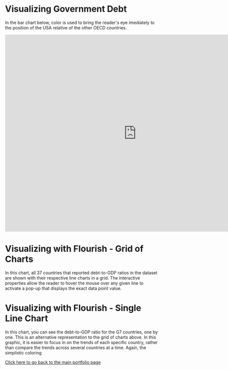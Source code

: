 # Visualizing Government Debt
In the bar chart below, color is used to bring the reader's eye imediately to the position of the USA relative of the other OECD countries. 

<iframe src="https://data.oecd.org/chart/6gQ0" width="860" height="645" style="border: 0" mozallowfullscreen="true" webkitallowfullscreen="true" allowfullscreen="true"><a href="https://data.oecd.org/chart/6gQ0" target="_blank">OECD Chart: General government debt, Total, % of GDP, Annual, 2018</a></iframe>


# Visualizing with Flourish - Grid of Charts
In this chart, all 37 countries that reported debt-to-GDP ratios in the dataset are shown with their respective line charts in a grid. The interactive properties allow the reader to hover the mouse over any given line to activate a pop-up that displays the exact data point value. 

<div class="flourish-embed flourish-chart" data-src="visualisation/5297669"><script src="https://public.flourish.studio/resources/embed.js"></script></div>

# Visualizing with Flourish - Single Line Chart
In this chart, you can see the debt-to-GDP ratio for the G7 countries, one by one. This is an alternative representation to the grid of charts above. In this graphic, it is easier to focus in on the trends of each specific country, rather than compare the trends across several countries at a time. Again, the simplistic coloring 

<div class="flourish-embed flourish-chart" data-src="visualisation/5298051"><script src="https://public.flourish.studio/resources/embed.js"></script></div>

[Click here to go back to the main portfolio page](/portfolio.html)

